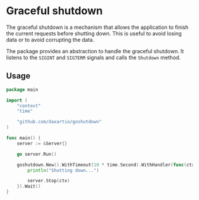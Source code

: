 # Graceful shutdown

The graceful shutdown is a mechanism that allows the application to finish the
current requests before shutting down. This is useful to avoid losing data or
to avoid corrupting the data.

The package provides an abstraction to handle the graceful shutdown.
It listens to the `SIGINT` and `SIGTERM` signals and calls the `Shutdown` method.

## Usage

```go
package main

import (
	"context"
	"time"

	"github.com/daxartio/goshutdown"
)

func main() {
	server := &Server{}

	go server.Run()

	goshutdown.New().WithTimeout(10 * time.Second).WithHandler(func(ctx context.Context) {
		println("Shutting down...")

		server.Stop(ctx)
	}).Wait()
}

```

